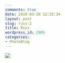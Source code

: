 ```yaml
---
comments: true
date: 2010-03-20 12:33:34
layout: post
slug: russ-2
title: Russ
wordpress_id: 2985
categories:
- PhotoBlog
---
```


![](http://ryanfitzer.com/main/wp-content/uploads/2010/03/2010-03-19-at-18-23-39.jpg)
